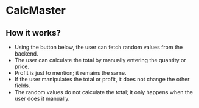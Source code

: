 # CalcMaster

## How it works?

- Using the button below, the user can fetch random values from the backend.
- The user can calculate the total by manually entering the quantity or price.
- Profit is just to mention; it remains the same.
- If the user manipulates the total or profit, it does not change the other fields.
- The random values do not calculate the total; it only happens when the user does it manually.

